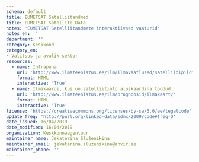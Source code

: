 ```yaml
---
schema: default
title: EUMETSAT Satelliitandmed
title: EUMETSAT Satellite Data
notes: 'EUMETSAT Satelliitandmete interaktiivsed vaaturid'
notes_en: ''
department: ''
category: Keskkond
category_en:
- Valitsus ja avalik sektor
resources:
  - name: Infrapuna
    url: 'http://www.ilmateenistus.ee/ilm/ilmavaatlused/satelliidipildid/infrapunane-pilt/'
    format: HTML
    interactive: 'True'
  - name: Ilmakaardi, kus on satelliitinfo aluskaardina toodud
    url: 'http://www.ilmateenistus.ee/ilm/prognoosid/ilmakaart/'
    format: HTML
    interactive: 'True'
license: 'https://creativecommons.org/licenses/by-sa/3.0/ee/legalcode'
update_freq: 'http://purl.org/linked-data/sdmx/2009/code#freq-D'
date_issued: 16/04/2019
date_modified: 16/04/2019
organization: Keskkonnaagentuur
maintainer_name: Jekaterina	Služenikina
maintainer_email: jekaterina.sluzenikina@envir.ee
maintainer_phone: ''
---
```

